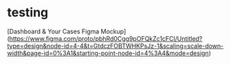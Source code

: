 # testing
[Dashboard & Your Cases Figma Mockup] (https://www.figma.com/proto/pbhRd0Cgg9pOFQkZc1cFCl/Untitled?type=design&node-id=4-4&t=GtdczFOBTWHKPsJz-1&scaling=scale-down-width&page-id=0%3A1&starting-point-node-id=4%3A4&mode=design)
